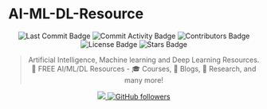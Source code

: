 # AI-ML-DL-Resource
<div align="center">
<img src="https://img.shields.io/github/last-commit/srajan-kiyotaka/AI-ML-DL-Resource" alt="Last Commit Badge"/>
<img src="https://img.shields.io/github/commit-activity/w/srajan-kiyotaka/AI-ML-DL-Resource" alt="Commit Activity Badge"/>
<img src="https://img.shields.io/github/contributors/srajan-kiyotaka/AI-ML-DL-Resource" alt="Contributors Badge"/>
<img src="https://img.shields.io/github/license/srajan-kiyotaka/AI-ML-DL-Resource" alt="License Badge"/>
<img src="https://img.shields.io/github/stars/srajan-kiyotaka/AI-ML-DL-Resource?style=social" alt="Stars Badge"/>

> Artificial Intelligence, Machine learning and Deep Learning Resources. 🚀 FREE AI/ML/DL Resources - 🎓 Courses, 📝 Blogs, 🔬 Research, and many more!

<a href="https://www.linkedin.com/in/srajan-chourasia/">
<img src="https://camo.githubusercontent.com/406fa0f807a6e4126cf965cf201f6197861d49e3/68747470733a2f2f696d672e736869656c64732e696f2f747769747465722f75726c3f6c6162656c3d4c696e6b6564496e266c6f676f3d6c696e6b6564496e267374796c653d736f6369616c2675726c3d68747470732533412532462532467777772e6c696e6b6564696e2e636f6d253246696e253246716173696d2d68617373616e253246"/>
</a>
<a href="https://github.com/srajan-kiyotaka">
<img alt="GitHub followers" src="https://img.shields.io/github/followers/srajan-kiyotaka?label=Follow&style=social"/></a>
</div>

